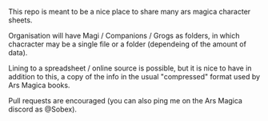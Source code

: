 This repo is meant to be a nice place to share many ars magica character sheets.

Organisation will have Magi / Companions / Grogs as folders, in which chacracter may be a single file or a folder (dependeing of the amount of data).

Lining to a spreadsheet / online source is possible, but it is nice to have in addition to this, a copy of the info in the usual "compressed" format used by Ars Magica books.

Pull requests are encouraged (you can also ping me on the Ars Magica discord as @Sobex).
